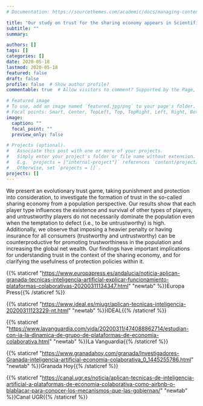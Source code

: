 ```yaml
---
# Documentation: https://sourcethemes.com/academic/docs/managing-content/

title: "Our study on trust for the sharing economy appears in Scientific Reports"
subtitle: ""
summary: 

authors: []
tags: []
categories: []
date: 2020-05-18
lastmod: 2020-05-18
featured: false
draft: false
profile: false  # Show author profile?
commentable: true  # Allow visitors to comment? Supported by the Page, Post, and Docs content types.

# Featured image
# To use, add an image named `featured.jpg/png` to your page's folder.
# Focal points: Smart, Center, TopLeft, Top, TopRight, Left, Right, BottomLeft, Bottom, BottomRight.
image:
  caption: ""
  focal_point: ""
  preview_only: false

# Projects (optional).
#   Associate this post with one or more of your projects.
#   Simply enter your project's folder or file name without extension.
#   E.g. `projects = ["internal-project"]` references `content/project/deep-learning/index.md`.
#   Otherwise, set `projects = []`.
projects: []
---
```



We present an evolutionary trust game, taking punishment and protection into consideration, to investigate the formation of trust in the so-called sharing economy from a population perspective. Our results show that each player type influences the existence and survival of other types of players, and untrustworthy players do not necessarily dominate the population even when the temptation to defect (i.e., to be untrustworthy) is high. Additionally, we observe that imposing a heavier penalty or having insurance for all consumers (trustworthy and untrustworthy) can be counterproductive for promoting trustworthiness in the population and increasing the global net wealth. Our findings have important implications for understanding trust in the context of the sharing economy, and for clarifying the usefulness of protection policies within it.


 {{% staticref "https://www.europapress.es/andalucia/noticia-aplican-granada-tecnicas-inteligencia-artificial-explicar-funcionamiento-plataformas-colaborativas-20200311134347.html" "newtab" %}}Europa Press{{% /staticref %}}
 
 {{% staticref "https://www.ideal.es/miugr/aplican-tecnicas-inteligencia-20200311123229-nt.html" "newtab" %}}IDEAL{{% /staticref %}}
 
 {{% staticref "https://www.lavanguardia.com/vida/20200311/474088862714/estudian-con-ia-la-dinamica-de-grupo-de-plataformas-de-economia-colaborativa.html" "newtab" %}}La Vanguardia{{% /staticref %}}
 
 {{% staticref "https://www.granadahoy.com/granada/Investigadores-Granada-inteligencia-artificial-economia-colaborativa_0_1445255786.html" "newtab" %}}Granada Hoy{{% /staticref %}}
 
 {{% staticref "https://canal.ugr.es/noticia/aplican-tecnicas-de-inteligencia-artificial-a-plataformas-de-economia-colaborativa-como-airbnb-o-blablacar-para-conocer-los-mecanismos-que-las-gobiernan/" "newtab" %}}Canal UGR{{% /staticref %}}
 

 
 
